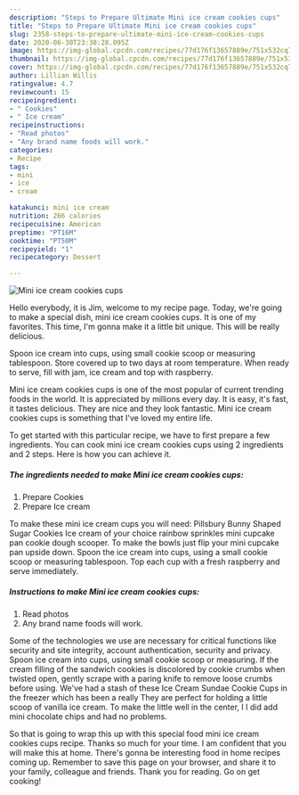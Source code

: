 ```yaml
---
description: "Steps to Prepare Ultimate Mini ice cream cookies cups"
title: "Steps to Prepare Ultimate Mini ice cream cookies cups"
slug: 2358-steps-to-prepare-ultimate-mini-ice-cream-cookies-cups
date: 2020-06-30T23:38:28.095Z
image: https://img-global.cpcdn.com/recipes/77d176f13657889e/751x532cq70/mini-ice-cream-cookies-cups-recipe-main-photo.jpg
thumbnail: https://img-global.cpcdn.com/recipes/77d176f13657889e/751x532cq70/mini-ice-cream-cookies-cups-recipe-main-photo.jpg
cover: https://img-global.cpcdn.com/recipes/77d176f13657889e/751x532cq70/mini-ice-cream-cookies-cups-recipe-main-photo.jpg
author: Lillian Willis
ratingvalue: 4.7
reviewcount: 15
recipeingredient:
- " Cookies"
- " Ice cream"
recipeinstructions:
- "Read photos"
- "Any brand name foods will work."
categories:
- Recipe
tags:
- mini
- ice
- cream

katakunci: mini ice cream 
nutrition: 266 calories
recipecuisine: American
preptime: "PT16M"
cooktime: "PT50M"
recipeyield: "1"
recipecategory: Dessert

---
```



![Mini ice cream cookies cups](https://img-global.cpcdn.com/recipes/77d176f13657889e/751x532cq70/mini-ice-cream-cookies-cups-recipe-main-photo.jpg)

Hello everybody, it is Jim, welcome to my recipe page. Today, we're going to make a special dish, mini ice cream cookies cups. It is one of my favorites. This time, I'm gonna make it a little bit unique. This will be really delicious.

Spoon ice cream into cups, using small cookie scoop or measuring tablespoon. Store covered up to two days at room temperature. When ready to serve, fill with jam, ice cream and top with raspberry.

Mini ice cream cookies cups is one of the most popular of current trending foods in the world. It is appreciated by millions every day. It is easy, it's fast, it tastes delicious. They are nice and they look fantastic. Mini ice cream cookies cups is something that I've loved my entire life.


To get started with this particular recipe, we have to first prepare a few ingredients. You can cook mini ice cream cookies cups using 2 ingredients and 2 steps. Here is how you can achieve it.

<!--inarticleads1-->

##### The ingredients needed to make Mini ice cream cookies cups:

1. Prepare  Cookies
1. Prepare  Ice cream


To make these mini ice cream cups you will need: Pillsbury Bunny Shaped Sugar Cookies Ice cream of your choice rainbow sprinkles mini cupcake pan cookie dough scooper. To make the bowls just flip your mini cupcake pan upside down. Spoon the ice cream into cups, using a small cookie scoop or measuring tablespoon. Top each cup with a fresh raspberry and serve immediately. 

<!--inarticleads2-->

##### Instructions to make Mini ice cream cookies cups:

1. Read photos
1. Any brand name foods will work.


Some of the technologies we use are necessary for critical functions like security and site integrity, account authentication, security and privacy. Spoon ice cream into cups, using small cookie scoop or measuring. If the cream filling of the sandwich cookies is discolored by cookie crumbs when twisted open, gently scrape with a paring knife to remove loose crumbs before using. We&#39;ve had a stash of these Ice Cream Sundae Cookie Cups in the freezer which has been a really They are perfect for holding a little scoop of vanilla ice cream. To make the little well in the center, I I did add mini chocolate chips and had no problems. 

So that is going to wrap this up with this special food mini ice cream cookies cups recipe. Thanks so much for your time. I am confident that you will make this at home. There's gonna be interesting food in home recipes coming up. Remember to save this page on your browser, and share it to your family, colleague and friends. Thank you for reading. Go on get cooking!
